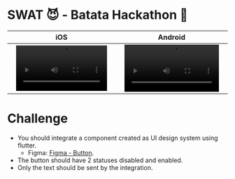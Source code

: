 # SWAT 😈 - Batata Hackathon 🥔

iOS | Android
:-: | :-:
<video src='https://user-images.githubusercontent.com/119861783/212833780-726bcee7-a2f8-4dcf-a15a-0f8241687815.mp4' width=90% controls autoplay> | <video src='https://user-images.githubusercontent.com/119861783/212833373-d45448ea-d0e6-4002-82a6-693a6593b65f.webm' width=90% controls autoplay>

# Challenge

* You should integrate a component created as UI design system using flutter. 
  * Figma: [Figma - Button](https://www.figma.com/file/tLZ3bypnbw4MCn8Z6eJGhd/Store-(Revamp)?node-id=2412%3A295020&t=H19gLhkPnoVaApmh-4).
* The button should have 2 statuses disabled and enabled.
* Only the text should be sent by the integration.